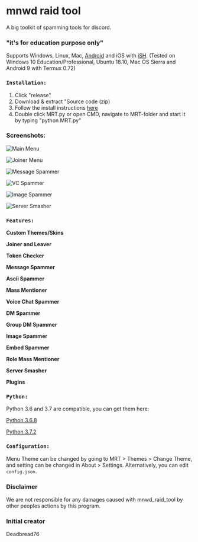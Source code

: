 # mnwd raid tool

A big toolkit of spamming tools for discord.


### "it's for education purpose only"

Supports Windows, Linux, Mac, [Android](https://github.com/meanwood/mnwd_raid_tool/wiki/How-to-set-up-Termux-to-run-MRT) and iOS with [iSH](https://ish.app/). (Tested on Windows 10 Education/Professional, Ubuntu 18.10, Mac OS Sierra and Android 9 with Termux 0.72)


### `Installation:`
1. Click "release"
2. Download & extract "Source code (zip)
3. Follow the install instructions [here](https://github.com/meanwood/mnwd_raid_tool/wiki/How-to-install-Python)
4. Double click MRT.py or open CMD, navigate to MRT-folder and start it by typing "python MRT.py"


### Screenshots:

![Main Menu](https://raw.githubusercontent.com/meanwood/mnwd_raid_tool/master/MRTFiles/extras/screenshots/main.png)

![Joiner Menu](https://raw.githubusercontent.com/meanwood/mnwd_raid_tool/master/MRTFiles/extras/screenshots/joiner.png)

![Message Spammer](https://raw.githubusercontent.com/meanwood/mnwd_raid_tool/master/MRTFiles/extras/screenshots/messagespammer.png)

![VC Spammer](https://raw.githubusercontent.com/meanwood/mnwd_raid_tool/master/MRTFiles/extras/screenshots/vcspammer.png)

![Image Spammer](https://raw.githubusercontent.com/meanwood/mnwd_raid_tool/master/MRTFiles/extras/screenshots/imagespammer.png)

![Server Smasher](https://raw.githubusercontent.com/meanwood/mnwd_raid_tool/master/MRTFiles/extras/screenshots/serversmasher.png)


### `Features:`

**Custom Themes/Skins**

**Joiner and Leaver**

**Token Checker**

**Message Spammer**

**Ascii Spammer**

**Mass Mentioner**

**Voice Chat Spammer**

**DM Spammer**

**Group DM Spammer**

**Image Spammer**

**Embed Spammer**

**Role Mass Mentioner**

**Server Smasher**

**Plugins**


### `Python:`

Python 3.6 and 3.7 are compatible, you can get them here:

[Python 3.6.8](https://www.python.org/downloads/release/python-368/)

[Python 3.7.2](https://www.python.org/downloads/release/python-373/)


### `Configuration:`

Menu Theme can be changed by going to MRT > Themes > Change Theme, and setting can be changed in About > Settings. Alternatively, you can edit `config.json`.


### **Disclaimer**

We are not responsible for any damages caused with mnwd_raid_tool by other peoples actions by this program. 


### **Initial creator**

Deadbread76
